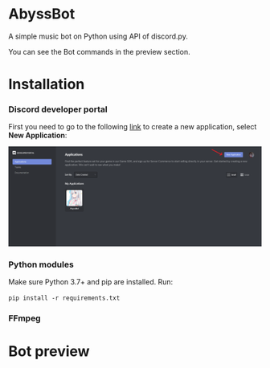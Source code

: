 # AbyssBot
A simple music bot on Python using API of discord.py.

You can see the Bot commands in the preview section.

# Installation

### Discord developer portal
First you need to go to the following [link](https://discord.com/developers/applications) to create a new application, select **New Application**:

![](README_images/new_application.PNG)

### Python modules
Make sure Python 3.7+ and pip are installed. Run:

```pip install -r requirements.txt```

### FFmpeg

# Bot preview
